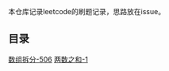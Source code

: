 本仓库记录leetcode的刷题记录，思路放在issue。
## 目录
[数组拆分-506](https://github.com/daodaolee/leetcode/issues/1)
[两数之和-1](https://github.com/daodaolee/leetcode/issues/2)